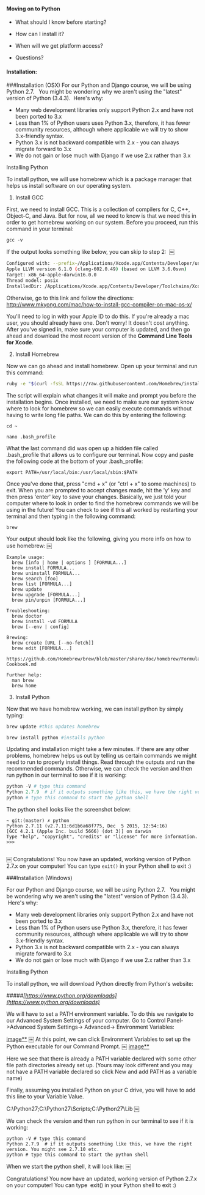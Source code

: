 #### Moving on to Python

 - What should I know before starting?
 - How can I install it?
 - When will we get platform access?

 - Questions?




#### Installation:


###Installation (OSX)
For our Python and Django course, we will be using Python 2.7.  
You might be wondering why we aren't using the "latest" version of Python (3.4.3).  Here's why:
* Many web development libraries only support Python 2.x and have not been ported to 3.x
* Less than 1% of Python users uses Python 3.x, therefore, it has fewer community resources, although where applicable we will try to show 3.x-friendly syntax. 
* Python 3.x is not backward compatible with 2.x - you can always migrate forward to 3.x
* We do not gain or lose much with Django if we use 2.x rather than 3.x

Installing Python

To install python, we will use homebrew which is a package manager that helps us install software on our operating system.

1) Install GCC

First, we need to install GCC. This is a collection of compilers for C, C++, Object-C, and Java. But for now, all we need to know is that we need this in order to get homebrew working on our system.
Before you proceed, run this command in your terminal:
```
gcc -v
```
If the output looks something like below, you can skip to step 2: 
￼
```bash
Configured with: --prefix~/Applications/Xcode.app/Contents/Developer/user --with-gxx-include-dir~/usr/include/c++/4.2.1
Apple LLVM version 6.1.0 (clang-602.0.49) (based on LLVM 3.6.0svn)
Target: x86_64-apple-darwin16.0.0
Thread model: posix
InstalledDir: /Applications/Xcode.app/Contents/Developer/Toolchains/XcodeDefault.xctoolchain/usr/bin
```

Otherwise, go to this link and follow the directions:  http://www.mkyong.com/mac/how-to-install-gcc-compiler-on-mac-os-x/

You'll need to log in with your Apple ID to do this. If you're already a mac user, you should already have one. Don't worry! It doesn't cost anything. After you've signed in, make sure your computer is updated, and then go ahead and download the most recent version of the **Command Line Tools for Xcode**.

2) Install Homebrew

Now we can go ahead and install homebrew.
Open up your terminal and run this command:
```bash
ruby -e "$(curl -fsSL https://raw.githubusercontent.com/Homebrew/install/master/install)"
```
The script will explain what changes it will make and prompt you before the installation begins. Once installed, we need to make sure our system know where to look for homebrew so we can easily execute commands without having to write long file paths. We can do this by entering the following:
```
cd ~

nano .bash_profile
```
What the last command did was open up a hidden file called  .bash_profile that allows us to configure our terminal. Now copy and paste the following code at the bottom of your .bash_profile:
```
export PATH=/usr/local/bin:/usr/local/sbin:$PATH
```
Once you've done that, press "cmd + x" (or "ctrl + x" to some machines) to exit. When you are prompted to accept changes made, hit the 'y' key and then press 'enter' key to save your changes. Basically, we just told your computer where to look in order to find the homebrew commands we will be using in the future! You can check to see if this all worked by restarting your terminal and then typing in the following command:
```
brew
```
Your output should look like the following, giving you more info on how to use homebrew:
￼
```
Example usage:
  brew [info | home | options ] [FORMULA...]
  brew install FORMULA...
  brew uninstall FORMULA...
  brew search [foo]
  brew list [FORMULA...]
  brew update
  brew upgrade [FORMULA...]
  brew pin/unpin [FORMULA...]

Troubleshooting:
  brew doctor
  brew install -vd FORMULA
  brew [--env | config]

Brewing:
  brew create [URL [--no-fetch]]
  brew edit [FORMULA...]
  https://github.com/Homebrew/brew/blob/master/share/doc/homebrew/Formula-Cookbook.md

Further help:
  man brew
  brew home
```

3) Install Python

Now that we have homebrew working, we can install python by simply typing:

```python
brew update #this updates homebrew

brew install python #installs python
```

Updating and installation might take a few minutes. If there are any other problems, homebrew helps us out by telling us certain commands we might need to run to properly install things. Read through the outputs and run the recommended commands. Otherwise, we can check the version and then run python in our terminal to see if it is working:

```python
python -V # type this command
Python 2.7.9  # if it outputs something like this, we have the right version. You might see 2.7.10 etc.
python # type this command to start the python shell
```

The python shell looks like the screenshot below:

```
~ git:(master) ✗ python
Python 2.7.11 (v2.7.11:6d1b6a68f775, Dec  5 2015, 12:54:16)
[GCC 4.2.1 (Apple Inc. build 5666) (dot 3)] on darwin
Type "help", "copyright", "credits" or "license" for more information.
>>>


```
￼
Congratulations! You now have an updated, working version of Python 2.7.x on your computer! You can type `exit()` in your Python shell to exit :)







###Installation (Windows)

For our Python and Django course, we will be using Python 2.7.  
You might be wondering why we aren't using the "latest" version of Python (3.4.3).  Here's why:
* Many web development libraries only support Python 2.x and have not been ported to 3.x
* Less than 1% of Python users use Python 3.x, therefore, it has fewer community resources, although where applicable we will try to show 3.x-friendly syntax. 
* Python 3.x is not backward compatible with 2.x - you can always migrate forward to 3.x
* We do not gain or lose much with Django if we use 2.x rather than 3.x

Installing Python

To install python, we will download Python directly from Python's website: 

#####_[https://www.python.org/downloads](https://www.python.org/downloads)_

We will have to set a PATH environment variable. To do this we navigate to our Advanced System Settings of your computer. Go to Control Panel->Advanced System Settings-> Advanced-> Environment Variables:

[image**](http://s3.amazonaws.com/General_V88/boomyeah/company_209/chapter_2777/handouts/chapter2777_4698_windows1.PNG)
￼
At this point, we can click Environment Variables to set up the Python executable for our Command Prompt.
￼
[image**](http://s3.amazonaws.com/General_V88/boomyeah/company_209/chapter_2777/handouts/chapter2777_4698_windows2.PNG)

Here we see that there is already a PATH variable declared with some other file path directories already set up.
(Yours may look different and you may not have a PATH variable declared so click New and add PATH as a variable name)

Finally, assuming you installed Python on your C drive, you will have to add this line to your Variable Value.

C:\Python27;C:\Python27\Scripts;C:\Python27\Lib
￼

We can check the version and then run python in our terminal to see if it is working:
```
python -V # type this command
Python 2.7.9  # if it outputs something like this, we have the right version. You might see 2.7.10 etc.
python # type this command to start the python shell
```
When we start the python shell, it will look like:
￼

Congratulations! You now have an updated, working version of Python 2.7.x on your computer! You can type  exit() in your Python shell to exit :)
